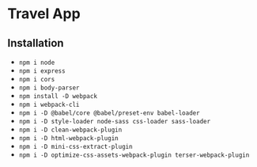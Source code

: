# Travel App

## Installation
* `npm i node`
* `npm i express`
* `npm i cors`
* `npm i body-parser`
* `npm install -D webpack`
* `npm i webpack-cli`
* `npm i -D @babel/core @babel/preset-env babel-loader`
* `npm i -D style-loader node-sass css-loader sass-loader`
* `npm i -D clean-webpack-plugin`
* `npm i -D html-webpack-plugin`
* `npm i -D mini-css-extract-plugin`
* `npm i -D optimize-css-assets-webpack-plugin terser-webpack-plugin`